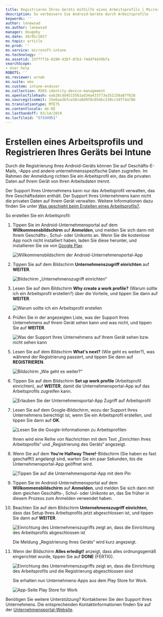 ```yaml
---
title: Registrieren Ihres Geräts mithilfe eines Arbeitsprofils | Microsoft-Dokumentation
description: So verbessern Sie Android-Geräte durch Arbeitsprofile
keywords: ''
author: lenewsad
ms.author: lanewsad
manager: dougeby
ms.date: 10/05/2017
ms.topic: article
ms.prod: ''
ms.service: microsoft-intune
ms.technology: ''
ms.assetid: 33ffff16-0280-43bf-87b3-74ddf4439bfa
searchScope:
- User help
ROBOTS: ''
ms.reviewer: arnab
ms.suite: ems
ms.custom: intune-enduser
ms.collection: M365-identity-device-management
ms.openlocfilehash: eab28cdd4515561ad34a433773e351150a87f626
ms.sourcegitcommit: 25e6aa3bfce58ce8d9f8c054bc338cc3dff4a78b
ms.translationtype: MTE75
ms.contentlocale: de-DE
ms.lasthandoff: 03/14/2019
ms.locfileid: "57334951"
---
```

# <a name="create-a-work-profile-and-enroll-your-device-in-intune"></a>Erstellen eines Arbeitsprofils und Registrieren Ihres Geräts bei Intune

Durch die Registrierung Ihres Android-Geräts können Sie auf Geschäfts-E-Mails, -Apps und andere unternehmensspezifische Daten zugreifen. Im Rahmen der Anmeldung richten Sie ein Arbeitsprofil ein, das die privaten Daten auf Ihrem Gerät von Ihren Arbeitsdaten trennt.

Der Support Ihres Unternehmens kann nur das Arbeitsprofil verwalten, das Ihre Geschäftsdaten enthält. Der Support Ihres Unternehmens kann nicht die privaten Daten auf Ihrem Gerät verwalten. Weitere Informationen dazu finden Sie unter [Was geschieht beim Erstellen eines Arbeitsprofils?](what-happens-when-you-create-a-work-profile-android.md).

So erstellen Sie ein Arbeitsprofil:

1.  Tippen Sie im Android-Unternehmensportal auf dem **Willkommensbildschirm** auf **Anmelden**, und melden Sie sich dann mit Ihrem Geschäfts-, Schul- oder Unikonto an. Wenn Sie die kostenlose App noch nicht installiert haben, laden Sie diese herunter, und installieren Sie sie von [Google Play](https://play.google.com/store/apps/details?id=com.microsoft.windowsintune.companyportal).

    ![Willkommensbildschirm der Android-Unternehmensportal-App](./media/and-enroll-0-welcome-screen.png)

2. Tippen Sie auf dem Bildschirm **Unternehmenszugriff einrichten** auf **WEITER**.

    ![Bildschirm „Unternehmenszugriff einrichten“](/intune/media/android_cp_enroll_01_1709_new.png)

3.  Lesen Sie auf dem Bildschirm **Why create a work profile?** (Warum sollte ich ein Arbeitsprofil erstellen?) über die Vorteile, und tippen Sie dann auf **WEITER**.

    ![Warum sollte ich ein Arbeitsprofil erstellen](./media/andr-afw-why-create-a-work-profile.png)

4.  Prüfen Sie in der angezeigten Liste, was der Support Ihres Unternehmens auf Ihrem Gerät sehen kann und was nicht, und tippen Sie auf **WEITER**.

    ![Was der Support Ihres Unternehmens auf Ihrem Gerät sehen bzw. nicht sehen kann](/intune/media/android_cp_enroll_02_after_1710.png)

5.  Lesen Sie auf dem Bildschirm **What's next?** (Wie geht es weiter?), was während der Registrierung passiert, und tippen Sie dann auf **REGISTRIEREN**.

    ![Bildschirm „Wie geht es weiter?“](/intune/media/android_work_cp_enroll_03_after_1710.png)

6. Tippen Sie auf dem Bildschirm **Set up work profile** (Arbeitsprofil einrichten), auf **WEITER**, damit die Unternehmensportal-App auf das Arbeitsprofils zugreifen kann.

    ![Erlauben Sie der Unternehmensportal-App Zugriff auf Arbeitsprofil](./media/andr-afw-tap-next-to-set-up-work-profile.png)

7. Lesen Sie auf dem Google-Bildschirm, wozu der Support Ihres Unternehmens berechtigt ist, wenn Sie ein Arbeitsprofil erstellen, und tippen Sie dann auf **OK**.

    ![Lesen Sie die Google-Informationen zu Arbeitsprofilen](./media/andr-afw-google-screen-what-it-can-do.png)

    Ihnen wird eine Reihe von Nachrichten mit dem Text „Einrichten Ihres Arbeitsprofils“ und „Registrierung des Geräts“ angezeigt.

8. Wenn Sie auf dem **You‘re Halfway There!**-Bildschirm (Sie haben es fast geschafft!) angelangt sind, warten Sie ein paar Sekunden, bis die Unternehmensportal-App geöffnet wird.

    ![Tippen Sie auf die Unternehmensportal-App mit dem Pin](./media/andr-afw-tap-work-badged-company-portal-icon2.png)

9. Tippen Sie im Android-Unternehmensportal auf dem **Willkommensbildschirm** auf **Anmelden**, und melden Sie sich dann mit dem gleichen Geschäfts-, Schul- oder Unikonto an, das Sie früher in diesem Prozess zum Anmelden verwendet haben.

10. Beachten Sie auf dem Bildschirm **Unternehmenszugriff einrichten**, dass das Setup Ihres Arbeitsprofils jetzt abgeschlossen ist, und tippen Sie dann auf **WEITER**.

    ![Einrichtung des Unternehmenszugriffs zeigt an, dass die Einrichtung des Arbeitsprofils abgeschlossen ist](./media/andr-afw-work-profile-now-set-up.png)

    Die Meldung „Registrierung Ihres Geräts“ wird kurz angezeigt.

11. Wenn der Bildschirm **Alles erledigt!** anzeigt, dass alles ordnungsgemäß eingerichtet wurde, tippen Sie auf **DONE** (FERTIG).

    ![Einrichtung des Unternehmenszugriffs zeigt an, dass die Einrichtung des Arbeitsprofils und die Registrierung abgeschlossen sind](/intune/media/android_work_cp_enroll_04_after_1710.png)

    Sie erhalten nun Unternehmens-Apps aus dem Play Store for Work.

    ![App-Seite Play Store for Work](./media/andr-afw-tap-work-play-store-icon.png)

Benötigen Sie weitere Unterstützung? Kontaktieren Sie den Support Ihres Unternehmens. Die entsprechenden Kontaktinformationen finden Sie auf der [Unternehmensportal-Website](https://go.microsoft.com/fwlink/?linkid=2010980).
